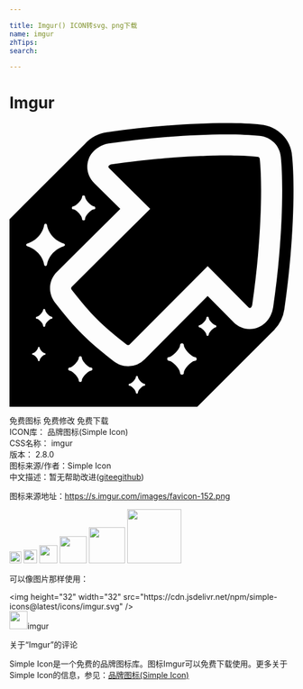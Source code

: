 ```yaml
---

title: Imgur() ICON转svg、png下载
name: imgur
zhTips: 
search: 

---
```


# Imgur  <small style="font-size: 60%;font-weight: 100"></small>

<div id="svg" class="svg-wrap">
<svg role="img" viewBox="0 0 24 24" xmlns="http://www.w3.org/2000/svg"><title>Imgur icon</title><path d="M21.147 3.043c-.002-.113-.069-.182-.189-.191a14.117 14.117 0 00-.51-.045l-.162-.01a21.998 21.998 0 00-1.085-.046l-.217-.005c-.172-.003-.35-.004-.532-.004l-.189-.001c-.295 0-.601.003-.919.01l-.106.003a55.86 55.86 0 00-.87.026l-.237.009c-.335.013-.676.029-1.027.049l-.012.001c-.357.021-.724.045-1.095.071l-.275.021c-.304.023-.609.048-.92.076l-.25.021c-.38.035-.766.074-1.156.115-.08.009-.161.019-.242.027-.319.035-.641.073-.965.113l-.33.042c-.403.051-.806.105-1.212.164a.547.547 0 00-.154.045.303.303 0 00-.097.074l-.003.002c-.045.055-.047.12.004.179.003.004.002.008.005.012l3.488 3.456-6.629 6.596c-.069.067-.068.165 0 .251.856 1.093 1.44 1.793 2.143 2.492.699.703 1.398 1.286 2.493 2.143a.216.216 0 00.132.051.167.167 0 00.119-.051l6.597-6.629 3.455 3.488a.143.143 0 00.101.047c.096 0 .187-.118.212-.292.746-5.141.882-10.051.634-12.31z M15.87 24l6.356-6.357.026-.026.156-.155-.006-.006a3.144 3.144 0 00.822-1.711c.804-5.53.903-10.591.654-12.952a2.904 2.904 0 00-.834-1.812 2.96 2.96 0 00-1.816-.855C20.458.042 19.476 0 18.318 0c-2.999 0-6.667.284-10.063.777a3.143 3.143 0 00-1.887.991L0 8.137V24H15.87zm1.528-6.707c-.151 0-.563.405-.563.613a.1.1 0 01-.099.1.1.1 0 01-.099-.1c0-.208-.411-.613-.563-.613a.1.1 0 01-.099-.1c0-.054.044-.098.099-.098.152 0 .563-.404.563-.614 0-.055.044-.098.099-.098.054 0 .099.043.099.098 0 .21.412.614.563.614a.1.1 0 010 .198zM5.4 7.045c.197 0 .735-.528.735-.801a.13.13 0 01.128-.129c.071 0 .128.058.128.129 0 .272.538.801.735.801.071 0 .128.057.128.128a.128.128 0 01-.128.128c-.197 0-.735.528-.735.801a.128.128 0 01-.128.128.128.128 0 01-.128-.128c0-.273-.538-.801-.735-.801a.128.128 0 010-.256zm-3.99 3.26c0-.065.057-.098.119-.118.69-.228 1.269-.8 1.403-1.554.011-.064.053-.118.118-.118.066 0 .107.054.119.118.133.754.711 1.326 1.401 1.554.062.02.118.053.118.118s-.056.098-.118.119c-.69.227-1.269.799-1.403 1.553-.011.064-.053.119-.119.119-.065 0-.106-.054-.118-.119-.134-.754-.713-1.326-1.403-1.553-.061-.022-.117-.054-.117-.119zm1.565 9.307c-.113 0-.42.302-.42.459 0 .04-.034.073-.074.073a.074.074 0 01-.074-.073c0-.157-.307-.459-.42-.459a.074.074 0 01-.074-.073c0-.039.034-.073.074-.073.113 0 .42-.302.42-.457 0-.042.033-.073.074-.073.04 0 .074.031.074.073 0 .155.307.457.42.457.04 0 .073.034.073.073a.073.073 0 01-.073.073zm.568-3.047c-.14 0-.521.375-.521.568a.092.092 0 11-.183 0c0-.193-.381-.568-.521-.568a.09.09 0 01-.091-.09c0-.051.041-.092.091-.092.14 0 .521-.375.521-.568a.09.09 0 01.092-.09.09.09 0 01.091.09c0 .193.381.568.521.568a.091.091 0 010 .182zm3.334 4.382c-.203 0-.758.546-.758.827 0 .073-.06.133-.132.133a.133.133 0 01-.133-.133c0-.281-.555-.827-.758-.827a.134.134 0 01-.133-.133c0-.073.059-.132.133-.132.204 0 .758-.545.758-.828 0-.071.06-.132.133-.132.073 0 .132.061.132.132 0 .283.555.828.758.828.074 0 .133.059.133.132a.133.133 0 01-.133.133zm1.922-.806c-1.086-.851-1.869-1.498-2.653-2.287-.789-.784-1.436-1.566-2.287-2.654-.626-.8-.566-1.897.144-2.607l.001-.001.002-.001L9.364 7.26 7.149 5.066l-.003-.003-.002-.003c-.52-.52-.7-1.27-.472-1.958.148-.447.464-.802.867-1.049a1.983 1.983 0 01.371-.19 2.1 2.1 0 01.468-.131c.005 0 .009-.003.014-.004C11.746 1.24 15.363.96 18.317.96h.002c1.125 0 2.072.041 2.818.121.469.046.903.249 1.228.576.328.331.525.767.562 1.237.243 2.311.144 7.253-.651 12.714-.001.01-.006.016-.007.025a2.258 2.258 0 01-.18.586c-.006.014-.01.028-.018.042-.333.699-1.001 1.163-1.771 1.163-.51 0-.992-.2-1.358-.567l-.003-.002-.004-.004-2.192-2.215-5.333 5.359-.001.002h-.001a1.94 1.94 0 01-1.378.573c-.44 0-.877-.151-1.231-.429zm2.576 2.09c-.139 0-.518.373-.518.566a.09.09 0 01-.091.09.09.09 0 01-.09-.09c0-.193-.379-.566-.519-.566a.09.09 0 110-.18c.139 0 .519-.373.519-.566a.09.09 0 01.09-.09c.05 0 .091.041.091.09 0 .193.379.566.518.566.05 0 .091.039.091.09s-.04.09-.091.09zm2.115-2.437c.248 0 .922-.662.922-1.003 0-.088.072-.161.161-.161.088 0 .161.073.161.161 0 .341.674 1.003.921 1.003.089 0 .161.073.161.161a.16.16 0 01-.161.161c-.247 0-.921.662-.921 1.005a.162.162 0 01-.161.162.162.162 0 01-.161-.162c0-.343-.674-1.005-.922-1.005a.161.161 0 010-.322z"/></svg>
</div>
<detail full-name='imgur'></detail>

<div class="detail-page">
<p>
<span><span class="badge-success badge">免费图标</span> <span class="badge-success badge">免费修改</span>  <span class="badge-success badge">免费下载</span> </span>
<br/>
<span>
ICON库：
<span class="badge-secondary badge">品牌图标(Simple Icon)</span> 
</span>
<br/>
<span>
CSS名称：
<span class="badge-secondary badge">imgur</span> 
</span>

<br/>
<span>
版本：
<span class="badge-secondary badge">2.8.0</span> 
</span>
<br/>
<span>图标来源/作者：<span class="badge-light badge">Simple Icon</span></span> 
<br/>
<span class="zh-detail">中文描述：暂无<span class="help-link"><span>帮助改进</span>(<a href="https://gitee.com/liuwave/icon-helper/edit/master/json/brands/imgur.json" target="_blank" rel="noopener noreferrer">gitee</a><a href="https://github.com/liuwave/icon-helper/edit/master/json/brands/imgur.json" target="_blank" rel="noopener noreferrer">github</a></span>)</span><br/>
</p>
</div><div class="description description alert alert-light"><p>图标来源地址：<a href="https://s.imgur.com/images/favicon-152.png" target="_blank" rel="noopener noreferrer">https://s.imgur.com/images/favicon-152.png</a></p></div>
<div class="alert alert-dark">
<img height="21" width="21" src="https://cdn.jsdelivr.net/npm/simple-icons@latest/icons/imgur.svg" />
<img height="24" width="24" src="https://cdn.jsdelivr.net/npm/simple-icons@latest/icons/imgur.svg" />
<img height="32" width="32" src="https://cdn.jsdelivr.net/npm/simple-icons@latest/icons/imgur.svg" />
<img height="48" width="48" src="https://cdn.jsdelivr.net/npm/simple-icons@latest/icons/imgur.svg" />
<img height="64" width="64" src="https://cdn.jsdelivr.net/npm/simple-icons@latest/icons/imgur.svg" />
<img height="96" width="96" src="https://cdn.jsdelivr.net/npm/simple-icons@latest/icons/imgur.svg" />

</div>
<div>
  <p>可以像图片那样使用：    
  </p>
  <div class="alert alert-primary" style="font-size: 14px">
    &lt;img height="32" width="32" src="https://cdn.jsdelivr.net/npm/simple-icons@latest/icons/imgur.svg" /&gt;
    <copy-btn content='<img height="32" width="32" src="https://cdn.jsdelivr.net/npm/simple-icons@latest/icons/imgur.svg" />'></copy-btn>
  </div>
  <div class="alert alert-secondary">
    <img height="32" width="32" src="https://cdn.jsdelivr.net/npm/simple-icons@latest/icons/imgur.svg" />imgur
    <copy-btn content="imgur" btn-title="复制图标名称"></copy-btn>
  </div>
</div>

<Vssue title="关于“Imgur”的评论" >关于“Imgur”的评论</Vssue>


<div><p>Simple Icon是一个免费的品牌图标库。图标Imgur可以免费下载使用。更多关于  Simple Icon的信息，参见：<a target="_blank" href="https://iconhelper.cn/brands.html">品牌图标(Simple Icon)</a>
</p></div>
